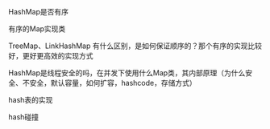 HashMap是否有序

有序的Map实现类

TreeMap、LinkHashMap 有什么区别，是如何保证顺序的？那个有序的实现比较好，更好更高效的实现方式



HashMap是线程安全的吗，在并发下使用什么Map类，其内部原理（为什么安全、不安全，默认容量，如何扩容，hashcode，存储方式）



hash表的实现



hash碰撞

